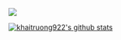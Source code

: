 ![](https://komarev.com/ghpvc/?username=khaitruong922&color=blueviolet)

[![khaitruong922's github stats](https://github-readme-stats.vercel.app/api?username=khaitruong922&count_private=true&show_icons=true&theme=radical)](https://github.com/khaitruong922/github-readme-stats)

